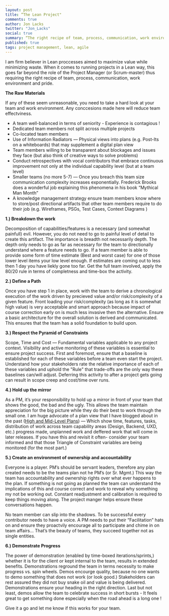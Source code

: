 ```yaml
---
layout: post
title: “The Lean Project"
comments: true
author: Jon Lacks
twitter: "Jon_Lacks"
social: true
summary: “The right recipe of team, process, communication, work environment and pride"
published: true
tags: project management, lean, agile
---
```


I am firm believer in Lean proccesses aimed to maximize value while minimizing waste. When it comes to running projects in a Lean way, this goes far beyond the role of the Project Manager (or Scrum-master) thus requiring the right recipe of team, process, communication, work environment and pride. 

**The Raw Materials**

 If any of these seem unreasonable, you need to take a hard look at your team and work environment. Any conccesions made here will reduce team effectviness.

* A team well-balanced in terms of seniority - Experience is contagious !
* Dedicated team members not split across multiple projects
* Co-located team members
* Use of Information Radiators — Physical views into plans (e.g. Post-Its on a whiteboards) that may supplement a digital plan view
* Team members willing to be transparent about blockages and issues they face (but also think of creative ways to solve problems)
* Conduct retrospectives with vocal contributors that embrace continuous improvement not only at the individual capability level (but at a team level)
* Smaller teams (no more 5-7) —  Once you breach this team size communication complexity increases exponentially.  Frederick Brooks does a wonderful job explaining this phenomena in his book “Mythical Man Month”
* A knowledge management strategy ensure team members know where to store/post directional artifacts that other team members require to do their job (e.g. Wireframes, PSGs, Test Cases, Context Diagrams )

**1.) Breakdown the work**

Decomposition of capabilities/features is a necessary (and somewhat painfull) evil.  However, you do not need to go to painful level of detail to create this artifact.  The importance is breadth not necessarily depth.  The depth only needs to go as far as necessary for the team to directionally understand where a feature needs to go. If a team member is able to provide some form of time estimate (Best and worst case) for one of those lower level items your low level enough. If estimates are coming out to less then 1 day you have liekly gone too far.  Get the full team involved, apply the 80/20 rule in terms of completness and time-box the activity.  

**2.) Define a Path**

Once you have step 1 in place, work with the team to derive a chronological execution of the work driven by precieved value and/or risk/complexity of a given feature.  Front loading your risk/complexity (as long as it is somewhat high value) is very acceptable and smart approach because impact of course correction early on is much less invasive then the alternative.   Ensure a basic architecture for the overall solution is derived and communicated. This ensures that the team has a solid foundation to build upon.

**3.) Respect the Pyramid of Constraints**

Scope, Time and Cost —  Fundamental variables applicable to any project context.  Visibility and active monitoring of these variables is essential to ensure project success.  First and foremost, ensure that a baseline is established for each of these variables before a team even start the project. Understand how your stakeholders rate the relative importance of each of these variables and uphold the "Rule" that trade-offs are the only way these baselines can/will adjust.   Deferring this activity to after a project gets going can result in scope creep and cost/time over runs.  

**4.) Hold up the mirror**

As a PM, it’s your responsibility to hold up a mirror in front of your team that shows the good, the bad and the ugly.  This allows the team maintain appreciation for the big picture while they do their best to work through the small one.   I am huge advocate of a plan view that I have blogged about in the past ([High and Mid-Level Plans](http://reefpoints.dockyard.com/2014/07/29/project-carpe-diem.html)) — Which show time, features, tasks, distribution of work across team capability areas (Design, Backend, UXD, etc.) progress made, unplanned work and deffered work that will come in later releases.  If you have this and revisit it often- consider your team informed and that those Triangle of Constraint variables are being monitored (for the most part.)

**5.) Create an environment of ownership and accountability**

Everyone is a player. PM’s should be servant leaders, therefore any plan created needs to be the teams plan not he PM’s (or Sr. Mgmt.)  This way the team has accountability and ownership rights over what ever happens to the plan.  If something is not going as planned the team can understand the implications of this and course correct and work to reveal why something my not be working out.  Constant readjustment and calibration is required to keep things moving along. The project manger helps ensure these conversations happen.

No team member can slip into the shadows. To be successful every contributor needs to have a voice.  A PM needs to put their “Facilitation” hats on and ensure they proactvily encourage all to participate and chime in on team affairs… That’s the beauty of teams, they succeed together not as single entities.  

**6.) Demonstrate Progress**

The power of demonstration (enabled by time-boxed iterations/sprints,) whether it is for the client or kept internal to the team, results in extended benefits.  Demonstrations reground the team in terms necessity to make progress vs. spin wheels.  Demos encourge quality, because no one wants to demo something that does not work (or look good.) Stakeholders  can rest assured they did not buy snake oil and value is being delivered.  Demonstrations ensure your heading in the right direction.  Last but not least, demos allow the team to celebrate success in short bursts - It feels great to get something done especially when the road ahead is a long one !

Give it a go and let me know if this works for your team.

